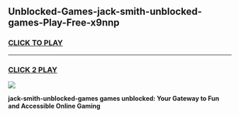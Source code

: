 
## Unblocked-Games-jack-smith-unblocked-games-Play-Free-x9nnp
<h3>
<a href="https://premium76.site?title=jack-smith-unblocked-games&ref=10A">CLICK TO PLAY</a></h3>
<hr>

<h3>
<a href="https://premium76.site?title=jack-smith-unblocked-games&ref=10A">CLICK 2 PLAY</a>
  
</h3>

<a href="https://premium76.site?title=jack-smith-unblocked-games&ref=10A"><img src="https://clearcache.store/games.png"></a>


**jack-smith-unblocked-games games unblocked: Your Gateway to Fun and Accessible Online Gaming**
